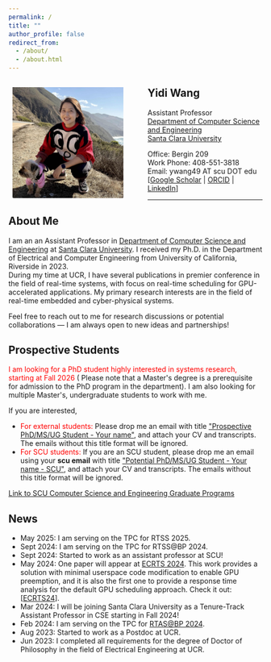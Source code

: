 ```yaml
---
permalink: /
title: ""
author_profile: false
redirect_from: 
  - /about/
  - /about.html
---
```


<!-- <img align="left" src="https://yidiwang21.github.io/images/profile_mid.png" alt="Photo" style="width: 220px; border-radius: 10px; padding: 16px 8px 8px 8px; margin-right: 40px;"/> -->
<img align="left" src="../images/IMG_0145_square.jpg" alt="Photo" style="width: 220px; border-radius: 10px; padding: 16px 8px 8px 8px; margin-right: 40px;"/>
<!-- Postdoc  
[Department of Electrical and Computer Engineering](https://www.ece.ucr.edu/)  
[University of California, Riverside](https://www.ucr.edu/) -->

## Yidi Wang
Assistant Professor  
[Department of Computer Science and Engineering](https://www.scu.edu/engineering/academic-programs/department-of-computer-engineering/)  
[Santa Clara University](https://www.scu.edu/)

<!--Office:  -->
Office: Bergin 209  
Work Phone: 408-551-3818  
Email: ywang49 AT scu DOT edu  
[[Google Scholar](https://scholar.google.com/citations?user=RxiBuAgAAAAJ&hl=en) | [ORCID](https://orcid.org/0000-0003-3334-4662) | [LinkedIn](https://www.linkedin.com/in/yidi-wang-315649119/)]

<!-- <br/><br/> -->

---

## About Me
I am an an Assistant Professor in [Department of Computer Science and Engineering](https://www.scu.edu/engineering/academic-programs/department-of-computer-engineering/) at [Santa Clara University](https://www.scu.edu/). I received my Ph.D. in the Department of Electrical and Computer Engineering from University of California, Riverside in 2023.  
During my time at UCR, I have several publications in premier conference in the field of real-time systems, with focus on real-time scheduling for GPU-accelerated applications. My primary research interests are in the field of real-time embedded and cyber-physical systems. 

Feel free to reach out to me for research discussions or potential collaborations — I am always open to new ideas and partnerships!

## Prospective Students
<span style="color:red">I am looking for a PhD student highly interested in systems research, starting at Fall 2026</span> (
Please note that a Master's degree is a prerequisite for admission to the PhD program in the department). I am also looking for multiple Master's, undergraduate students to work with me.

If you are interested, 
+ <span style="color:red">For external students: </span>
Please drop me an email with title <u>"Prospective PhD/MS/UG Student - Your name"</u>, and attach your CV and transcripts. The emails without this title format will be ignored.
+ <span style="color:red">For SCU students: </span>If you are an SCU student, please drop me an email using your **scu email** with title <u>"Potential PhD/MS/UG Student - Your name - SCU"</u>, and attach your CV and transcripts. The emails without this title format will be ignored.

[Link to SCU Computer Science and Engineering Graduate Programs](https://www.scu.edu/engineering/academic-programs/department-of-computer-engineering/graduate/)

## News
- May 2025: I am serving on the TPC for RTSS 2025.
- Sept 2024: I am serving on the TPC for RTSS@BP 2024.
- Sept 2024: Started to work as an assistant professor at SCU!
- May 2024: One paper will appear at [ECRTS 2024](https://www.ecrts.org/). This work provides a solution with minimal userspace code modification to enable GPU preemption, and it is also the first one to provide a response time analysis for the default GPU scheduling approach. Check it out: [[ECRTS24](../files/2024/ecrts24_gcaps_paper.pdf)].
- Mar 2024: I will be joining Santa Clara University as a Tenure-Track Assistant Professor in CSE starting in Fall 2024!
- Feb 2024: I am serving on the TPC for [RTAS@BP 2024](https://2024.rtas.org/call-for-papers-the-brief-presentations-track/).
- Aug 2023: Started to work as a Postdoc at UCR.
- Jun 2023: I completed all requirements for the degree of Doctor of Philosophy in the field of Electrical Engineering at UCR.
<!-- * Apr 2024: One first-authored paper is accepted to [ECRTS 2024](https://www.ecrts.org/). -->